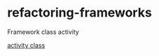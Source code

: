 # refactoring-frameworks
Framework class activity

[activity class](https://www.youtube.com/watch?v=SQlxPchXm4s&feature=youtu.be)
